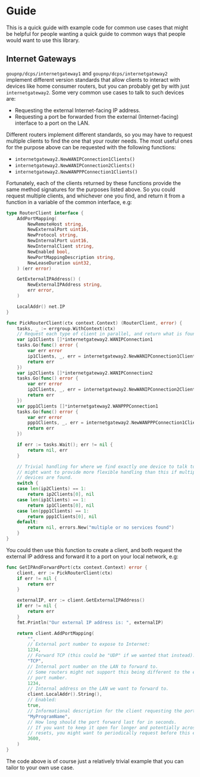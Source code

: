 # Guide

This is a quick guide with example code for common use cases that might be
helpful for people wanting a quick guide to common ways that people would
want to use this library.

## Internet Gateways

`goupnp/dcps/internetgateway1` and `goupnp/dcps/internetgateway2` implement
different version standards that allow clients to interact with devices like
home consumer routers, but you can probably get by with just
`internetgateway2`. Some very common use cases to talk to such devices are:

- Requesting the external Internet-facing IP address.
- Requesting a port be forwarded from the external (Internet-facing) interface
  to a port on the LAN.

Different routers implement different standards, so you may have to request
multiple clients to find the one that your router needs. The most useful ones
for the purpose above can be requested with the following functions:

- `internetgateway2.NewWANIPConnection1Clients()`
- `internetgateway2.NewWANIPConnection2Clients()`
- `internetgateway2.NewWANPPPConnection1Clients()`

Fortunately, each of the clients returned by these functions provide the same
method signatures for the purposes listed above. So you could request multiple
clients, and whichever one you find, and return it from a function in a variable
of the common interface, e.g:

```go
type RouterClient interface {
	AddPortMapping(
		NewRemoteHost string,
		NewExternalPort uint16,
		NewProtocol string,
		NewInternalPort uint16,
		NewInternalClient string,
		NewEnabled bool,
		NewPortMappingDescription string,
		NewLeaseDuration uint32,
	) (err error)

	GetExternalIPAddress() (
		NewExternalIPAddress string,
		err error,
	)

	LocalAddr() net.IP
}

func PickRouterClient(ctx context.Context) (RouterClient, error) {
	tasks, _ := errgroup.WithContext(ctx)
	// Request each type of client in parallel, and return what is found.
	var ip1Clients []*internetgateway2.WANIPConnection1
	tasks.Go(func() error {
		var err error
		ip1Clients, _, err = internetgateway2.NewWANIPConnection1Clients()
		return err
	})
	var ip2Clients []*internetgateway2.WANIPConnection2
	tasks.Go(func() error {
		var err error
		ip2Clients, _, err = internetgateway2.NewWANIPConnection2Clients()
		return err
	})
	var ppp1Clients []*internetgateway2.WANPPPConnection1
	tasks.Go(func() error {
		var err error
		ppp1Clients, _, err = internetgateway2.NewWANPPPConnection1Clients()
		return err
	})

	if err := tasks.Wait(); err != nil {
		return nil, err
	}

	// Trivial handling for where we find exactly one device to talk to, you
	// might want to provide more flexible handling than this if multiple
	// devices are found.
	switch {
	case len(ip2Clients) == 1:
		return ip2Clients[0], nil
	case len(ip1Clients) == 1:
		return ip1Clients[0], nil
	case len(ppp1Clients) == 1:
		return ppp1Clients[0], nil
	default:
		return nil, errors.New("multiple or no services found")
	}
}
```

You could then use this function to create a client, and both request the
external IP address and forward it to a port on your local network, e.g:

```go
func GetIPAndForwardPort(ctx context.Context) error {
	client, err := PickRouterClient(ctx)
	if err != nil {
		return err
	}

	externalIP, err := client.GetExternalIPAddress()
	if err != nil {
		return err
	}
	fmt.Println("Our external IP address is: ", externalIP)

	return client.AddPortMapping(
		"",
		// External port number to expose to Internet:
		1234,
		// Forward TCP (this could be "UDP" if we wanted that instead).
		"TCP",
		// Internal port number on the LAN to forward to.
		// Some routers might not support this being different to the external
		// port number.
		1234,
		// Internal address on the LAN we want to forward to.
		client.LocalAddr().String(),
		// Enabled:
		true,
		// Informational description for the client requesting the port forwarding.
		"MyProgramName",
		// How long should the port forward last for in seconds.
		// If you want to keep it open for longer and potentially across router
		// resets, you might want to periodically request before this elapses.
		3600,
	)
}
```

The code above is of course just a relatively trivial example that you can
tailor to your own use case.
